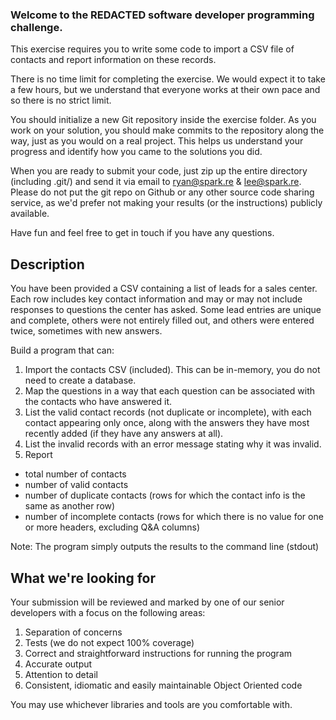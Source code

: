 ### Welcome to the REDACTED software developer programming challenge.

This exercise requires you to write some code to import a CSV file of
contacts and report information on these records.

There is no time limit for completing the exercise. We would expect it to take a
few hours, but we understand that everyone works at their own pace and so there
is no strict limit.

You should initialize a new Git repository inside the exercise folder. As you
work on your solution, you should make commits to the repository along the way,
just as you would on a real project. This helps us understand your progress and
identify how you came to the solutions you did.

When you are ready to submit your code, just zip up the entire directory
(including .git/) and send it via email to ryan@spark.re & lee@spark.re. Please
do not put the git repo on Github or any other source code sharing service,
as we'd prefer not making your results (or the instructions) publicly available.

Have fun and feel free to get in touch if you have any questions.

## Description ##

You have been provided a CSV containing a list of leads for a sales center.
Each row includes key contact information and may or may not include responses
to questions the center has asked. Some lead entries are unique and complete,
others were not entirely filled out, and others were entered twice, sometimes
with new answers.

Build a program that can:

1. Import the contacts CSV (included). This can be in-memory, you do not need
   to create a database.
2. Map the questions in a way that each question can be associated with the
   contacts who have answered it.
3. List the valid contact records (not duplicate or incomplete), with each
   contact appearing only once, along with the answers they have most recently
   added (if they have any answers at all).
4. List the invalid records with an error message stating why it was invalid.
5. Report
  - total number of contacts
  - number of valid contacts
  - number of duplicate contacts (rows for which the contact info is the same
    as another row)
  - number of incomplete contacts (rows for which there is no value for one
    or more headers, excluding Q&A columns)

Note: The program simply outputs the results to the command line (stdout)

## What we're looking for ##

Your submission will be reviewed and marked by one of our senior developers
with a focus on the following areas:

1. Separation of concerns
2. Tests (we do not expect 100% coverage)
3. Correct and straightforward instructions for running the program
4. Accurate output
5. Attention to detail
6. Consistent, idiomatic and easily maintainable Object Oriented code

You may use whichever libraries and tools are you comfortable with.
